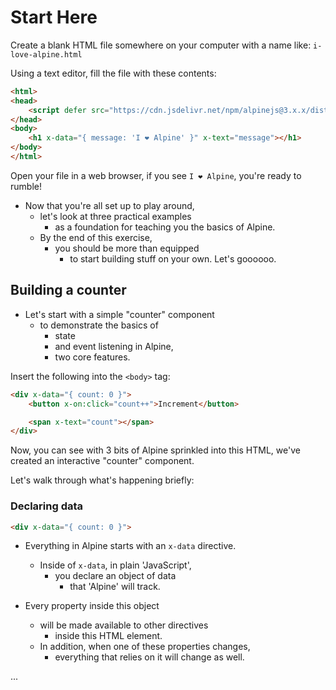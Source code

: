 # Start Here

Create a blank HTML file somewhere on your computer with a name like: `i-love-alpine.html`

Using a text editor, fill the file with these contents:

```html
<html>
<head>
    <script defer src="https://cdn.jsdelivr.net/npm/alpinejs@3.x.x/dist/cdn.min.js"></script>
</head>
<body>
    <h1 x-data="{ message: 'I ❤️ Alpine' }" x-text="message"></h1>
</body>
</html>
```

Open your file in a web browser, if you see `I ❤️ Alpine`, you're ready to rumble!

- Now that you're all set up to play around,
  - let's look at three practical examples
    - as a foundation for teaching you the basics of Alpine.
  - By the end of this exercise,
    - you should be more than equipped
      - to start building stuff on your own. Let's goooooo.

## Building a counter

- Let's start with a simple "counter" component
  - to demonstrate the basics of
    - state
    - and event listening in Alpine,
    - two core features.

Insert the following into the `<body>` tag:

```html
<div x-data="{ count: 0 }">
    <button x-on:click="count++">Increment</button>

    <span x-text="count"></span>
</div>
```

Now, you can see with 3 bits of Alpine sprinkled into this HTML, we've created an interactive "counter" component.

Let's walk through what's happening briefly:

### Declaring data

```html
<div x-data="{ count: 0 }">
```

- Everything in Alpine starts with an `x-data` directive.
  - Inside of `x-data`, in plain 'JavaScript',
    - you declare an object of data
      - that 'Alpine' will track.

- Every property inside this object
  - will be made available to other directives
    - inside this HTML element.
  - In addition, when one of these properties changes,
    - everything that relies on it will change as well.

...
